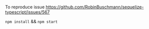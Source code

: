 To reproduce issue https://github.com/RobinBuschmann/sequelize-typescript/issues/567

`npm install` && `npm start`

